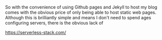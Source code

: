 So with the convenience of using Github pages and Jekyll to host my blog comes with the obvious price of only being able to host static web pages. Although this is brilliantly simple and means I don't need to spend ages configuring servers, there is the obvious lack of 

https://serverless-stack.com/
